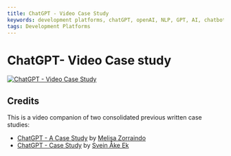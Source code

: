 ```yaml
---
title: ChatGPT - Video Case Study
keywords: development platforms, chatGPT, openAI, NLP, GPT, AI, chatbot
tags: Development Platforms
---
```


# ChatGPT- Video Case study
[![ChatGPT - Video Case Study](http://img.youtube.com/vi/1Vy1ahp5Y/0.jpg)](https://www.youtube.com/watch?v=r_1Vy1ahp5Y "ChatGPT - Video Case Study")

## Credits
This is a video companion of two consolidated previous written case studies:

- [ChatGPT - A Case Study](https://github.com/mathildeew/development-platforms/blob/1a7f6b6e962150b8fbffcf68bc2d8e65c78888a7/case-studies/openai/chatgpt/archive/chatGPT-case-study-Melisa-Zorraindo.md) by [Melisa Zorraindo](https://github.com/melisa-zorraindo)
- [ChatGPT - Case Study](https://github.com/mathildeew/development-platforms/blob/00d3f3815a4f3eb9648dc8d20fa5c9ed5188f305/case-studies/openai/chatgpt/archive/chatGPT-case-study.md) by [Svein Åke Ek](https://github.com/akeek)
